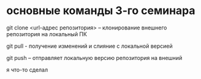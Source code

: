# основные команды 3-го семинара

git clone <url-адрес репозитория> – клонирование внешнего репозитория на  локальный ПК

git pull - получение изменений и слияние с локальной версией

git push – отправляет локальную версию репозитория на внешний

я что-то сделал

